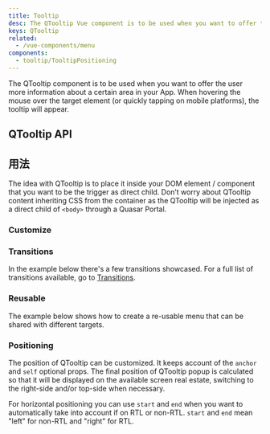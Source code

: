 ```yaml
---
title: Tooltip
desc: The QTooltip Vue component is to be used when you want to offer the user more information about a certain area in your App. When hovering the mouse over the target element (or briefly touching and holding on mobile platforms), the tooltip will appear.
keys: QTooltip
related:
  - /vue-components/menu
components:
  - tooltip/TooltipPositioning
---
```

The QTooltip component is to be used when you want to offer the user more information about a certain area in your App. When hovering the mouse over the target element (or quickly tapping on mobile platforms), the tooltip will appear.

## QTooltip API

<doc-api file="QTooltip" />

## 用法
The idea with QTooltip is to place it inside your DOM element / component that you want to be the trigger as direct child. Don’t worry about QTooltip content inheriting CSS from the container as the QTooltip will be injected as a direct child of `<body>` through a Quasar Portal.

<doc-example title="Basic" file="QTooltip/Basic" />

<doc-example title="Toggle through v-model" file="QTooltip/VModel" />

### Customize

<doc-example title="Customize" file="QTooltip/Coloring" />

<doc-example title="Custom delay (1 second)" file="QTooltip/OneSecond" />

<doc-example title="With offset" file="QTooltip/Offset" />

### Transitions

In the example below there's a few transitions showcased. For a full list of transitions available, go to [Transitions](/options/transitions).

<doc-example title="Custom transition" file="QTooltip/CustomTransition" />

### Reusable

The example below shows how to create a re-usable menu that can be shared with different targets.

<doc-example title="Using target" file="QTooltip/Target" />

### Positioning
The position of QTooltip can be customized. It keeps account of the `anchor` and `self` optional props.
The final position of QTooltip popup is calculated so that it will be displayed on the available screen real estate, switching to the right-side and/or top-side when necessary.

For horizontal positioning you can use `start` and `end` when you want to automatically take into account if on RTL or non-RTL. `start` and `end` mean "left" for non-RTL and "right" for RTL.

<tooltip-positioning />
